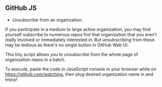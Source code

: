 
GitHub JS
---------

* Unsubscribe from an organization.

If you participate in a medium to large active organization, you may find yourself subscribe to
numerous repos frot that organization that you aren't really involved or immediately interested
in. But unsubscribing from these may be tedious as there's no single button in GitHub Web UI.

This tiny script allows you to unsubscribe from the whole page of organization repos in a batch.

To execute, paste the code in JavaScript console in your browser while on
https://github.com/watching, then plug desired organization name in and enjoy!
